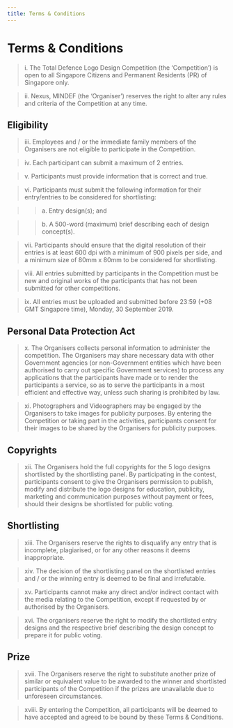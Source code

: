 ```yaml
---
title: Terms & Conditions
---
```


# Terms & Conditions

> i. The Total Defence Logo Design Competition (the ‘Competition’) is open to all Singapore Citizens and Permanent Residents (PR) of Singapore only.

> ii. Nexus, MINDEF (the ‘Organiser’) reserves the right to alter any rules and criteria of the Competition at any time.

## Eligibility

> iii. Employees and / or the immediate family members of the Organisers are not eligible to participate in the Competition.

> iv. Each participant can submit a maximum of 2 entries.

> v. Participants must provide information that is correct and true.

> vi. Participants must submit the following information for their entry/entries to be considered for shortlisting:

> > a. Entry design(s); and

> > b. A 500-word (maximum) brief describing each of design concept(s).

> vii. Participants should ensure that the digital resolution of their entries is at least 600 dpi with a minimum of 900 pixels per side, and a minimum size of 80mm x 80mm to be considered for shortlisting.

> viii. All entries submitted by participants in the Competition must be new and original works of the participants that has not been submitted for other competitions.

> ix. All entries must be uploaded and submitted before 23:59 (+08 GMT Singapore time), Monday, 30 September 2019.

## Personal Data Protection Act

> x. The Organisers collects personal information to administer the competition. The Organisers may share necessary data with other Government agencies (or non-Government entities which have been authorised to carry out specific Government services) to process any applications that the participants have made or to render the participants a service, so as to serve the participants in a most efficient and effective way, unless such sharing is prohibited by law.

> xi. Photographers and Videographers may be engaged by the Organisers to take images for publicity purposes. By entering the Competition or taking part in the activities, participants consent for their images to be shared by the Organisers for publicity purposes.

## Copyrights

> xii. The Organisers hold the full copyrights for the 5 logo designs shortlisted by the shortlisting panel. By participating in the contest, participants consent to give the Organisers permission to publish, modify and distribute the logo designs for education, publicity, marketing and communication purposes without payment or fees, should their designs be shortlisted for public voting.

## Shortlisting

> xiii. The Organisers reserve the rights to disqualify any entry that is incomplete, plagiarised, or for any other reasons it deems inappropriate.

> xiv. The decision of the shortlisting panel on the shortlisted entries and / or the winning entry is deemed to be final and irrefutable.

> xv. Participants cannot make any direct and/or indirect contact with the media relating to the Competition, except if requested by or authorised by the Organisers.

> xvi. The organisers reserve the right to modify the shortlisted entry designs and the respective brief describing the design concept to prepare it for public voting.

## Prize

> xvii. The Organisers reserve the right to substitute another prize of similar or equivalent value to be awarded to the winner and shortlisted participants of the Competition if the prizes are unavailable due to unforeseen circumstances.

> xviii. By entering the Competition, all participants will be deemed to have accepted and agreed to be bound by these Terms &amp; Conditions.
